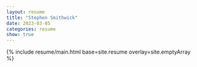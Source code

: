 ```yaml
---
layout: resume
title: "Stephen Smithwick"
date: 2023-03-05
categories: resume
show: true
---
```


{% include resume/main.html base=site.resume overlay=site.emptyArray %}
